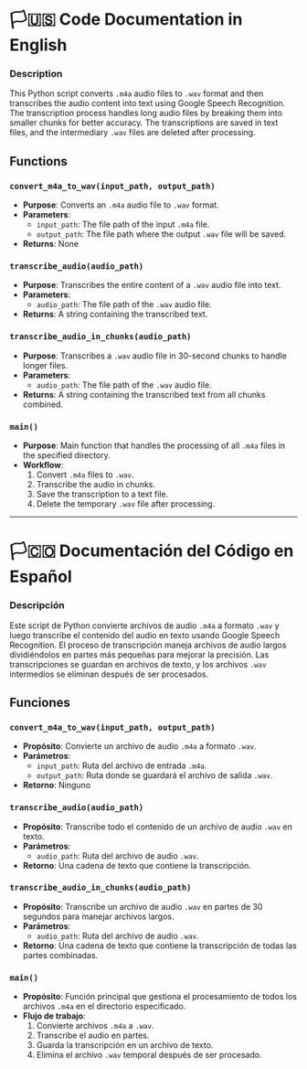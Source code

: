 # 🏳️‍🇺🇸   Code Documentation in English

### Description
This Python script converts `.m4a` audio files to `.wav` format and then transcribes the audio content into text using Google Speech Recognition. The transcription process handles long audio files by breaking them into smaller chunks for better accuracy. The transcriptions are saved in text files, and the intermediary `.wav` files are deleted after processing.

## Functions

### `convert_m4a_to_wav(input_path, output_path)`
- **Purpose**: Converts an `.m4a` audio file to `.wav` format.
- **Parameters**:
  - `input_path`: The file path of the input `.m4a` file.
  - `output_path`: The file path where the output `.wav` file will be saved.
- **Returns**: None

### `transcribe_audio(audio_path)`
- **Purpose**: Transcribes the entire content of a `.wav` audio file into text.
- **Parameters**:
  - `audio_path`: The file path of the `.wav` audio file.
- **Returns**: A string containing the transcribed text.

### `transcribe_audio_in_chunks(audio_path)`
- **Purpose**: Transcribes a `.wav` audio file in 30-second chunks to handle longer files.
- **Parameters**:
  - `audio_path`: The file path of the `.wav` audio file.
- **Returns**: A string containing the transcribed text from all chunks combined.

### `main()`
- **Purpose**: Main function that handles the processing of all `.m4a` files in the specified directory.
- **Workflow**:
  1. Convert `.m4a` files to `.wav`.
  2. Transcribe the audio in chunks.
  3. Save the transcription to a text file.
  4. Delete the temporary `.wav` file after processing.

---

# 🏳🇨🇴 Documentación del Código en Español

### Descripción
Este script de Python convierte archivos de audio `.m4a` a formato `.wav` y luego transcribe el contenido del audio en texto usando Google Speech Recognition. El proceso de transcripción maneja archivos de audio largos dividiéndolos en partes más pequeñas para mejorar la precisión. Las transcripciones se guardan en archivos de texto, y los archivos `.wav` intermedios se eliminan después de ser procesados.

## Funciones

### `convert_m4a_to_wav(input_path, output_path)`
- **Propósito**: Convierte un archivo de audio `.m4a` a formato `.wav`.
- **Parámetros**:
  - `input_path`: Ruta del archivo de entrada `.m4a`.
  - `output_path`: Ruta donde se guardará el archivo de salida `.wav`.
- **Retorno**: Ninguno

### `transcribe_audio(audio_path)`
- **Propósito**: Transcribe todo el contenido de un archivo de audio `.wav` en texto.
- **Parámetros**:
  - `audio_path`: Ruta del archivo de audio `.wav`.
- **Retorno**: Una cadena de texto que contiene la transcripción.

### `transcribe_audio_in_chunks(audio_path)`
- **Propósito**: Transcribe un archivo de audio `.wav` en partes de 30 segundos para manejar archivos largos.
- **Parámetros**:
  - `audio_path`: Ruta del archivo de audio `.wav`.
- **Retorno**: Una cadena de texto que contiene la transcripción de todas las partes combinadas.

### `main()`
- **Propósito**: Función principal que gestiona el procesamiento de todos los archivos `.m4a` en el directorio especificado.
- **Flujo de trabajo**:
  1. Convierte archivos `.m4a` a `.wav`.
  2. Transcribe el audio en partes.
  3. Guarda la transcripción en un archivo de texto.
  4. Elimina el archivo `.wav` temporal después de ser procesado.
